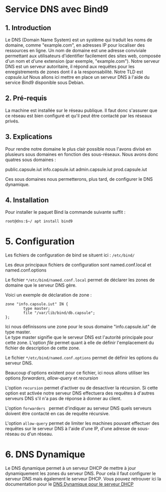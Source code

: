# Service DNS avec Bind9

## 1. Introduction
Le DNS (Domain Name System) est un système qui traduit les noms de domaine, comme "example.com", en adresses IP pour localiser des ressources en ligne. Un nom de domaine est une adresse conviviale permettant aux utilisateurs d'identifier facilement des sites web, composée d'un nom et d'une extension (par exemple, "example.com").
Notre serveur DNS est un serveur autoritaire, il répond aux requêtes pour les enregistrements de zones dont il a la responsabilité.
Notre TLD est *capsule.iut*
Nous allons ici mettre en place un serveur DNS à l'aide du service Bind9 disponible sous Debian.

## 2. Pré-requis
La machine est installée sur le réseau publique. Il faut donc s'assurer que ce réseau est bien configuré et qu'il peut être contacté par les réseaux privés.

## 3. Explications
Pour rendre notre domaine le plus clair possible nous l'avons divisé en plusieurs sous domaines en fonction des sous-réseaux.
Nous avons donc quatres sous domaines :

public.capsule.iut
info.capsule.iut
admin.capsule.iut
prod.capsule.iut

Ces sous domaines nous permetterons, plus tard, de configurer le DNS dynamique.

## 4. Installation
Pour installer le paquet Bind la commande suivante suffit :

    root@dns:$~/ apt install bind9


# 5. Configuration 

Les fichiers de configuration de bind se situent ici : `/etc/bind/`  

Les deux principaux fichiers de configuration sont named.conf.local et named.conf.options

Le fichier `*/etc/bind/named.conf.local` permet de déclarer les zones de domaine que le serveur DNS gère.

Voici un exemple de déclaration de zone : 
```
zone "info.capsule.iut" IN {
        type master;
        file "/var/lib/bind/db.capsule";
};
```
Ici nous définissons une zone pour le sous domaine "info.capsule.iut" de type master.  
Le type master signifie que le serveur DNS est l'autorité principale pour cette zone.
L'option *file* permet quant à elle de définir l'emplacement du fichier de description de cette zone. 

Le fichier `*/etc/bind/named.conf.options` permet de définir les options du serveur DNS.

Beaucoup d'options existent pour ce fichier, ici nous allons utiliser les options *forwarders*, *allow-query* et *recursion*

L'option `recursion` permet d'activer ou de desactiver la récursion. Si cette option est activée notre serveur DNS effectuera des requêtes à d'autres serveurs DNS s'il n'a pas de réponse à donner au client. 

L'option `forwarders ` permet d'indiquer au serveur DNS quels serveurs doivent être contacté en cas de requête récursive.

L'option `allow-query` permet de limiter les machines pouvant effectuer des requêtes sur le serveur DNS à l'aide d'une IP, d'une adresse de sous-réseau ou d'un réseau.


# 6. DNS Dynamique

Le DNS dynamique permet à un serveur DHCP de mettre à jour dynamiquement les zones du serveur DNS. Pour cela il faut configurer le serveur DNS mais également le serveur DHCP. Vous pouvez retrouver ici la documentation pour le [DNS Dynamique pour le serveur DHCP](dhcp.md/#configuration-avec-un-dns-dynamique)





